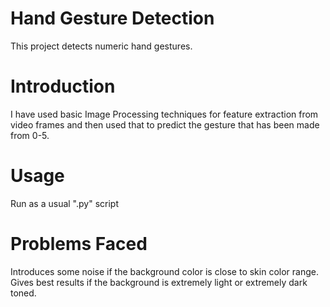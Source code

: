 # Hand Gesture Detection
This project detects numeric hand gestures.

# Introduction
I have used basic Image Processing techniques for feature extraction from video frames and then used that to predict the gesture that has been made from 0-5. 

# Usage
Run as a usual ".py" script

# Problems Faced
Introduces some noise if the background color is close to skin color range. Gives best results if the background is extremely light or extremely dark toned.


